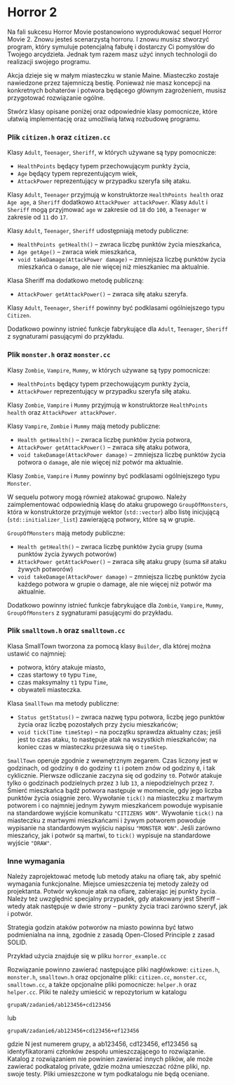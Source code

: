 # Horror 2

Na fali sukcesu Horror Movie postanowiono wyprodukować sequel Horror Movie 2. Znowu jesteś scenarzystą horroru. I znowu musisz stworzyć program, który
symuluje potencjalną fabułę i dostarczy Ci pomysłów do Twojego arcydzieła. Jednak tym razem masz użyć innych technologii do realizacji swojego programu.

Akcja dzieje się w małym miasteczku w stanie Maine. Miasteczko zostaje nawiedzone przez tajemniczą bestię. Ponieważ nie masz koncepcji na konkretnych bohaterów i potwora będącego głównym zagrożeniem, musisz przygotować rozwiązanie ogólne.

Stwórz klasy opisane poniżej oraz odpowiednie klasy pomocnicze, które ułatwią implementację oraz umożliwią łatwą rozbudowę programu.

### Plik `citizen.h` oraz `citizen.cc`

Klasy `Adult`, `Teenager`, `Sheriff`, w których używane są typy pomocnicze:
* `HealthPoints` będący typem przechowującym punkty życia,
* `Age` będący typem reprezentującym wiek,
* `AttackPower` reprezentujący w przypadku szeryfa siłę ataku.

Klasy `Adult`, `Teenager` przyjmują w konstruktorze `HealthPoints health` oraz `Age age`, a `Sheriff` dodatkowo `AttackPower attackPower`. Klasy `Adult` i `Sheriff` mogą przyjmować `age` w zakresie od `18` do `100`, a `Teenager` w zakresie od `11` do `17`.

Klasy `Adult`, `Teenager`, `Sheriff` udostępniają metody publiczne:
* `HealthPoints getHealth()` – zwraca liczbę punktów życia mieszkańca,
* `Age getAge()` – zwraca wiek mieszkańca,
* `void takeDamage(AttackPower damage)` – zmniejsza liczbę punktów życia mieszkańca o `damage`, ale nie więcej niż mieszkaniec ma aktualnie.

Klasa Sheriff ma dodatkowo metodę publiczną:
* `AttackPower getAttackPower()` – zwraca siłę ataku szeryfa.

Klasy `Adult`, `Teenager`, `Sheriff` powinny być podklasami ogólniejszego typu `Citizen`.

Dodatkowo powinny istnieć funkcje fabrykujące dla `Adult`, `Teenager`, `Sheriff` z sygnaturami pasującymi do przykładu.

### Plik `monster.h` oraz `monster.cc`

Klasy `Zombie`, `Vampire`, `Mummy`, w których używane są typy pomocnicze:
* `HealthPoints` będący typem przechowującym punkty życia,
* `AttackPower` reprezentujący w przypadku szeryfa siłę ataku.

Klasy `Zombie`, `Vampire` i `Mummy` przyjmują w konstruktorze `HealthPoints health` oraz `AttackPower attackPower`.

Klasy `Vampire`, `Zombie` i `Mummy` mają metody publiczne:
 * `Health getHealth()` – zwraca liczbę punktów życia potwora,
 * `AttackPower getAttackPower()` – zwraca siłę ataku potwora,
 * `void takeDamage(AttackPower damage)` – zmniejsza liczbę punktów życia potwora o `damage`, ale nie więcej niż potwór ma aktualnie.

Klasy `Zombie`, `Vampire` i `Mummy` powinny być podklasami ogólniejszego typu `Monster`.

W sequelu potwory mogą również atakować grupowo. Należy zaimplementować odpowiednią klasę do ataku grupowego `GroupOfMonsters`, która w konstruktorze przyjmuje wektor (`std::vector`) albo listę inicjującą (`std::initializer_list`) zawierającą potwory, które są w grupie. 

`GroupOfMonsters` mają metody publiczne:
 * `Health getHealth()` – zwraca liczbę punktów życia grupy (suma punktów życia
żywych potworów)
 * `AttackPower getAttackPower()` – zwraca siłę ataku grupy (suma sił ataku żywych
potworów)
 * `void takeDamage(AttackPower damage)` – zmniejsza liczbę punktów życia każdego
potwora w grupie o damage, ale nie więcej niż potwór ma aktualnie.

Dodatkowo powinny istnieć funkcje fabrykujące dla `Zombie`, `Vampire`, `Mummy`, `GroupOfMonsters` z sygnaturami pasującymi do przykładu.

### Plik `smalltown.h` oraz `smalltown.cc`

Klasa SmallTown tworzona za pomocą klasy `Builder`, dla której można ustawić co najmniej:
* potwora, który atakuje miasto,
* czas startowy `t0` typu `Time`,
* czas maksymalny `t1` typu `Time`,
* obywateli miasteczka.

Klasa `SmallTown` ma metody publiczne:
 * `Status getStatus()` – zwraca nazwę typu potwora, liczbę jego punktów życia oraz liczbę pozostałych przy życiu mieszkańców;
 * `void tick(Time timeStep)` – na początku sprawdza aktualny czas; jeśli jest to czas ataku, to następuje atak na wszystkich mieszkańców; na koniec czas w miasteczku przesuwa się o `timeStep`.

`SmallTown` operuje zgodnie z wewnętrznym zegarem. Czas liczony jest w godzinach, od godziny `0` do godziny `t1` i potem znów od godziny `0`, i tak cyklicznie. Pierwsze odliczanie zaczyna się od godziny `t0`. Potwór atakuje tylko o godzinach
podzielnych  przez `3` lub `13`, a niepodzielnych przez `7`. Śmierć mieszkańca bądź potwora następuje w momencie, gdy jego liczba punktów życia osiągnie zero. Wywołanie `tick()` na miasteczku z martwym potworem i co najmniej jednym żywym mieszkańcem powoduje wypisanie na standardowe wyjście komunikatu `"CITIZENS WON"`. Wywołanie `tick()` na miasteczku z martwymi mieszkańcami i żywym potworem powoduje wypisanie na standardowym wyjściu napisu `"MONSTER WON"`. Jeśli zarówno mieszańcy, jak i potwór są martwi, to `tick()` wypisuje na standardowe wyjście `"DRAW"`.

### Inne wymagania

Należy zaprojektować metodę lub metody ataku na ofiarę tak, aby spełnić wymagania funkcjonalne. Miejsce umieszczenia tej metody zależy od projektanta. Potwór wykonuje atak na ofiarę, zabierając jej punkty życia. Należy też uwzględnić specjalny przypadek, gdy atakowany jest Sheriff – wtedy atak następuje w dwie strony – punkty życia traci zarówno szeryf, jak i potwór.

Strategia godzin ataków potworów na miasto powinna być łatwo podmienialna na inną, zgodnie z zasadą Open-Closed Principle z zasad SOLID.

Przykład użycia znajduje się w pliku `horror_example.cc`

Rozwiązanie powinno zawierać następujące pliki nagłówkowe: `citizen.h`, `monster.h`, `smalltown.h` oraz opcjonalne pliki: `citizen.cc`, `monster.cc`, `smalltown.cc`, a także opcjonalne pliki pomocnicze: `helper.h` oraz `helper.cc`. Pliki te należy umieścić w repozytorium w katalogu

    grupaN/zadanie6/ab123456+cd123456

lub

    grupaN/zadanie6/ab123456+cd123456+ef123456

gdzie N jest numerem grupy, a ab123456, cd123456, ef123456 są identyfikatorami
członków zespołu umieszczającego to rozwiązanie.
Katalog z rozwiązaniem nie powinien zawierać innych plików, ale może zawierać
podkatalog private, gdzie można umieszczać różne pliki, np. swoje testy. Pliki
umieszczone w tym podkatalogu nie będą oceniane.
